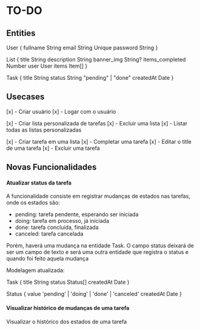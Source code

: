 # TO-DO

## Entities

User {
  fullname    String
  email       String Unique
  password    String
}

List {
  title               String
  description         String
  banner_img          String?
  items_completed     Number
  user                User
  items               Item[]
}

Task {
  title   String
  status  String "pending" | "done"
  createdAt Date
}

## Usecases

[x] - Criar usuário
[x] - Logar com o usuário

[x] - Criar lista personalizada de tarefas
[x] - Excluir uma lista
[x] - Listar todas as listas personalizadas

[x] - Criar tarefa em uma lista
[x] - Completar uma tarefa
[x] - Editar o title de uma tarefa
[x] - Excluir uma tarefa

## Novas Funcionalidades

#### Atualizar status da tarefa

A funcionalidade consiste em registrar mudanças de estados nas tarefas, onde os estados são:

- pending: tarefa pendente, esperando ser iniciada
- doing: tarefa em processo, já iniciada
- done: tarefa concluida, finalizada
- canceled: tarefa cancelada

Porém, haverá uma mudança na entidade Task. O campo status deixará de ser um campo de texto e será uma outra entidade que registra o status e quando foi feito aquela mudança

Modelagem atualizada:


Task {
  title   String
  status  Status[]
  createdAt Date
}

Status {
  value 'pending' | 'doing' | 'done' | 'canceled'
  createdAt Date
}

#### Visualizar histórico de mudanças de uma tarefa

Visualizar o histórico dos estados de uma tarefa